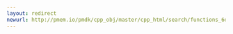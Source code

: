 ```yaml
---
layout: redirect
newurl: http://pmem.io/pmdk/cpp_obj/master/cpp_html/search/functions_6d.html
---
```

